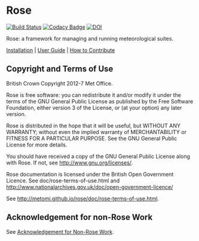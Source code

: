 # Rose

[![Build Status](https://travis-ci.org/metomi/rose.svg?branch=master)](https://travis-ci.org/metomi/rose)
[![Codacy Badge](https://api.codacy.com/project/badge/Grade/ad021a33e7a64b398f792305dd901795)](https://www.codacy.com/app/metomi/rose?utm_source=github.com&amp;utm_medium=referral&amp;utm_content=metomi/rose&amp;utm_campaign=Badge_Grade)
[![DOI](https://zenodo.org/badge/6223866.svg)](https://zenodo.org/badge/latestdoi/6223866)

Rose: a framework for managing and running meteorological suites.

[Installation](http://metomi.github.io/rose/doc/rose-install.html) |
[User Guide](http://metomi.github.io/rose/) |
[How to Contribute](CONTRIBUTING.md)

## Copyright and Terms of Use

British Crown Copyright 2012-7 Met Office.

Rose is free software: you can redistribute it and/or modify
it under the terms of the GNU General Public License as published by
the Free Software Foundation, either version 3 of the License, or
(at your option) any later version.

Rose is distributed in the hope that it will be useful,
but WITHOUT ANY WARRANTY; without even the implied warranty of
MERCHANTABILITY or FITNESS FOR A PARTICULAR PURPOSE.  See the
GNU General Public License for more details.

You should have received a copy of the GNU General Public License
along with Rose. If not, see <http://www.gnu.org/licenses/>.

Rose documentation is licensed under the British Open Government
Licence. See doc/rose-terms-of-use.html and
<http://www.nationalarchives.gov.uk/doc/open-government-licence/>

See <http://metomi.github.io/rose/doc/rose-terms-of-use.html>.

## Acknowledgement for non-Rose Work

See [Acknowledgement for Non-Rose Work](ACKNOWLEDGEMENT.md).
